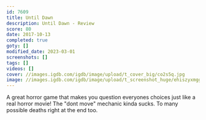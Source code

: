 ```yaml
---
id: 7609
title: Until Dawn
description: Until Dawn - Review
score: 80
date: 2017-10-13
completed: true
goty: []
modified_date: 2023-03-01
screenshots: []
tags: []
videos: []
cover: //images.igdb.com/igdb/image/upload/t_cover_big/co2s5q.jpg
image: //images.igdb.com/igdb/image/upload/t_screenshot_huge/ehiszyxmgglxgmmclp9s.jpg
---
```

A great horror game that makes you question everyones choices just like a real horror movie! The "dont move" mechanic kinda sucks. To many possible deaths right at the end too.